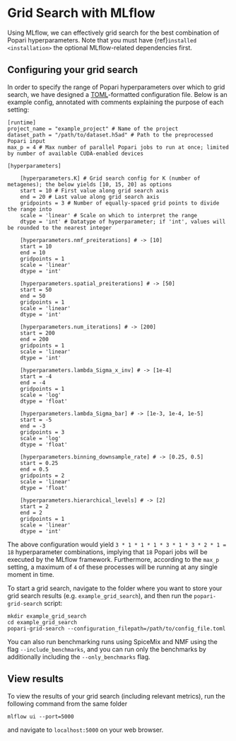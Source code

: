 # Grid Search with MLflow

Using MLflow, we can effectively grid search for the best combination of Popari hyperparameters. Note that you must have {ref}`installed <installation>` the optional MLflow-related dependencies first. 

## Configuring your grid search
In order to specify the range of Popari hyperparameters over which to grid search, we have designed a [TOML](https://en.wikipedia.org/wiki/TOML)-formatted configuration file. Below is an example config, annotated with comments explaining the purpose of each setting:  

```
[runtime]
project_name = "example_project" # Name of the project
dataset_path = "/path/to/dataset.h5ad" # Path to the preprocessed Popari input
max_p = 4 # Max number of parallel Popari jobs to run at once; limited by number of available CUDA-enabled devices

[hyperparameters]

    [hyperparameters.K] # Grid search config for K (number of metagenes); the below yields [10, 15, 20] as options
    start = 10 # First value along grid search axis
    end = 20 # Last value along grid search axis
    gridpoints = 3 # Number of equally-spaced grid points to divide the range into
    scale = 'linear' # Scale on which to interpret the range 
    dtype = 'int' # Datatype of hyperparameter; if 'int', values will be rounded to the nearest integer
    
    [hyperparameters.nmf_preiterations] # -> [10]
    start = 10
    end = 10
    gridpoints = 1
    scale = 'linear'
    dtype = 'int'

    [hyperparameters.spatial_preiterations] # -> [50]
    start = 50
    end = 50
    gridpoints = 1
    scale = 'linear'
    dtype = 'int'
    
    [hyperparameters.num_iterations] # -> [200]
    start = 200
    end = 200
    gridpoints = 1
    scale = 'linear'
    dtype = 'int'

    [hyperparameters.lambda_Sigma_x_inv] # -> [1e-4]
    start = -4
    end = -4
    gridpoints = 1
    scale = 'log'
    dtype = 'float'

    [hyperparameters.lambda_Sigma_bar] # -> [1e-3, 1e-4, 1e-5]
    start = -5
    end = -3
    gridpoints = 3
    scale = 'log'
    dtype = 'float'

    [hyperparameters.binning_downsample_rate] # -> [0.25, 0.5]
    start = 0.25
    end = 0.5
    gridpoints = 2
    scale = 'linear'
    dtype = 'float'

    [hyperparameters.hierarchical_levels] # -> [2]
    start = 2
    end = 2
    gridpoints = 1
    scale = 'linear'
    dtype = 'int'
```

The above configuration would yield `3 * 1 * 1 * 1 * 3 * 1 * 3 * 2 * 1 = 18` hyperparameter combinations, implying that `18` Popari jobs will be executed by the MLflow framework. Furthermore, according to the `max_p` setting, a maximum of `4` of these processes will be running at any single moment in time.

To start a grid search, navigate to the folder where you want to store your grid search results (e.g. `example_grid_search`), and then run the `popari-grid-search` script:

```console
mkdir example_grid_search
cd example_grid_search
popari-grid-search --configuration_filepath=/path/to/config_file.toml
```

You can also run benchmarking runs using SpiceMix and NMF using the flag `--include_benchmarks`, and you can run only the benchmarks by additionally including the `--only_benchmarks` flag.

## View results
To view the results of your grid search (including relevant metrics), run the following command from the same folder

```console
mlflow ui --port=5000
```

and navigate to `localhost:5000` on your web browser.
